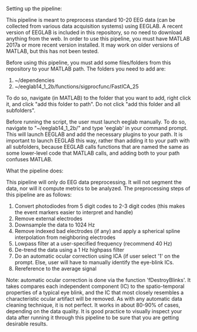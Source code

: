 Setting up the pipeline:

This pipeline is meant to preprocess standard 10-20 EEG data (can be collected from various data acquisition systems) using EEGLAB. A recent version of EEGLAB is included in this repository, so no need to download anything from the web. In order to use this pipeline, you must have MATLAB 2017a or more recent version installed. It may work on older versions of MATLAB, but this has not been tested. 

Before using this pipeline, you must add some files/folders from this repository to your MATLAB path. The folders you need to add are:
  1. ~/dependencies
  2. ~/eeglab14_1_2b/functions/sigprocfunc/FastICA_25

To do so, navigate (in MATLAB) to the folder that you want to add, right click it, and click "add this folder to path". Do not click "add this folder and all subfolders". 

Before running the script, the user must launch eeglab manually. To do so, navigate to "~/eeglab14_1_2b/" and type 'eeglab' in your command prompt. This will launch EEGLAB and add the necessary plugins to your path. It is important to launch EEGLAB this way, rather than adding it to your path with all subfolders, because EEGLAB calls functions that are named the same as some lower-level code that MATLAB calls, and adding both to your path confuses MATLAB.



What the pipeline does:

This pipeline will only do EEG data preprocessing. It will not segment the data, nor will it compute metrics to be analyzed. The preprocessing steps of this pipeline are as follows:
  1. Convert photodiodes from 5 digit codes to 2-3 digit codes (this makes the event markers easier to interpret and handle)
  2. Remove external electrodes 
  3. Downsample the data to 1024 Hz
  4. Remove indexed bad electrodes (if any) and apply a spherical spline interpolation from neighboring electrodes
  5. Lowpass filter at a user-specified frequency (recommend 40 Hz)
  6. De-trend the data using a 1 Hz highpass filter
  7. Do an automatic ocular correction using ICA (if user select '1' on the prompt. Else, user will have to manually identify the eye-blink ICs. 
  8. Rereference to the average signal
  
Note: automatic ocular correction is done via the function 'fDestroyBlinks'. It takes compares each independent component (IC) to the spatio-temporal properties of a typical eye blink, and the IC that most closely resembles a characteristic ocular artifact will be removed. As with any automatic data cleaning technique, it is not perfect. It works in about 80-90% of cases, depending on the data quality. It is good practice to visually inspect your data after running it through this pipeline to be sure that you are getting desirable results.  
